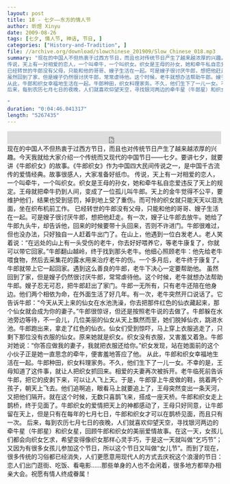 ```yaml
---
layout: post
title: 18 - 七夕——东方的情人节
author: 昕煜 Xinyu
date: 2009-08-26
tags: [七夕, 情人节, 神话, 节日, ]
categories: ["History-and-Tradition", ]
file: //archive.org/download/slowchinese_201909/Slow_Chinese_018.mp3
summary: "现在的中国人不但热衷于过西方节日，而且也对传统节日产生了越来越浓厚的兴趣。今天我就给大家介绍一个传统而又现代的中国节日——七夕。要讲七夕，就要讲《牛郎织女》的故事。《牛郎织女》作为中国四大民间传说之一，是中国千古流传的爱情经典。故事很感人，大家准备好纸巾。
传说，天上有一对相爱的恋人，一个叫牵牛，一个叫织女。织女是王母的孙女，她和牵牛私自恋爱违反了天上的规定。王母就把牵牛扔到人间，变成了一位孤儿叫牛郎。天上的金牛觉得不公平，要维护他们，结果也受到惩罚，掉到地上受了重伤。而可怜的织女就只能天天以泪洗面，坐在织布机前工作。
已经转世的牛郎没有父母，只能和他的哥哥、嫂子生活在一起。可是嫂子很讨厌牛郎，想把他赶走。有一次，嫂子让牛郎去放牛。她给了牛郎九头牛，却告诉他，回来的时候要带十头回来，否则不许进门。牛郎很难过，但也没办法，只好独自一人赶着牛出门了。在山上，他遇到一位白发老人。老人笑着说：“在远处的山上有一头受伤的老牛，你去好好喂养它，等老牛康复了，你就可以带它回家。”牛郎翻山越岭，终于找到那头老牛。他细心照顾老牛：他先给老牛喂食物，然后去采集花的露水用来治疗老牛的伤。一个多月后，老牛终于康复了。牛郎就带上它一起回家。遇到这么善良的牛郎，老牛下决心一定要帮助他。
虽然回到了家，但是嫂子仍然很讨厌牛郎，常常虐待他。这个时候，老牛就想办法帮助牛郎。嫂子忍无可忍，把牛郎赶出了家门。牛郎一无所有，只有老牛还陪在他身边。他们两个相依为命，在外面生活了好几年。有一次，老牛突然开口说话了。它告诉牛郎：“今天从天上来的仙女在水池洗澡，你去把那件红色的仙衣藏起来，那个仙女就会成为你的妻子。”牛郎很惊讶，但还是按照老牛说的去做了。牛郎躲在水池旁边等待，不一会儿，几位美丽的仙女从天上飘然而至，她们脱掉仙衣，跳进水池。牛郎跑出来，拿走了红色的仙衣。仙女们受到惊吓，马上穿上衣服逃走了，只剩下那位没有衣服的仙女。原来她就是织女。织女没有衣服，又害羞又着急。牛郎对她说：“你答应做我的妻子，我就把衣服还给你。”织女发现，站在她面前的这个小伙子正是她一直思念的牵牛，便害羞地答应了他。
从此，牛郎和织女幸福地生活在一起。牛郎种田，织女料理家务。不久，他们生下了一儿一女。不幸的是，王母知道了这件事，就让人把织女抓回来。相爱的夫妻再次被拆开。老牛临死前告诉牛郎，把它的皮剥下来，可以让人飞上天。于是，牛郎穿上牛皮做的鞋，挑着两个孩子，朝天上飞去。他们追啊追，眼看马上就要追上了，王母突然变出一条天河，又把他们隔开。就在这个时候，无数只喜鹊飞来，搭成一座天桥。牛郎和织女走上鹊桥，终于见面了。牛郎织女的爱情把天上的神都感动了，王母只好同意，让牛郎留在天上，但是只有在每年的七月七日，牛郎和织女才可以在鹊桥见面，而且只有一次。
后来，每到农历七月七日的夜晚，人们就喜欢仰望天空，寻找银河两边的牵牛星（牛郎星）和织女星，回顾牛郎和织女的美丽爱情故事。在这一天，女孩儿们都会向织女乞求，希望变得像织女那样心灵手巧，于是这一天就叫做“乞巧节”；又因为有很多女孩儿参加这个节日，所以这个节日又叫做“女儿节”。而到了现在，很多传统的习俗都已经消失，人们更愿意用现代人的方式去庆祝这个浪漫的节日：恋人们出门逛街、吃饭、看电影……那些单身的人也不会闲着，很多地方都举办相亲大会。祝愿有情人终成眷属！
 
"
duration: "0:04:46.041317"
length: "5267435"
---
```


<iframe src="https://archive.org/embed/slowchinese_201909/Slow_Chinese_018.mp3" width="500" height="30" frameborder="0" webkitallowfullscreen="true" mozallowfullscreen="true" allowfullscreen></iframe>
现在的中国人不但热衷于过西方节日，而且也对传统节日产生了越来越浓厚的兴趣。今天我就给大家介绍一个传统而又现代的中国节日——七夕。要讲七夕，就要讲《牛郎织女》的故事。《牛郎织女》作为中国四大民间传说之一，是中国千古流传的爱情经典。故事很感人，大家准备好纸巾。
传说，天上有一对相爱的恋人，一个叫牵牛，一个叫织女。织女是王母的孙女，她和牵牛私自恋爱违反了天上的规定。王母就把牵牛扔到人间，变成了一位孤儿叫牛郎。天上的金牛觉得不公平，要维护他们，结果也受到惩罚，掉到地上受了重伤。而可怜的织女就只能天天以泪洗面，坐在织布机前工作。
已经转世的牛郎没有父母，只能和他的哥哥、嫂子生活在一起。可是嫂子很讨厌牛郎，想把他赶走。有一次，嫂子让牛郎去放牛。她给了牛郎九头牛，却告诉他，回来的时候要带十头回来，否则不许进门。牛郎很难过，但也没办法，只好独自一人赶着牛出门了。在山上，他遇到一位白发老人。老人笑着说：“在远处的山上有一头受伤的老牛，你去好好喂养它，等老牛康复了，你就可以带它回家。”牛郎翻山越岭，终于找到那头老牛。他细心照顾老牛：他先给老牛喂食物，然后去采集花的露水用来治疗老牛的伤。一个多月后，老牛终于康复了。牛郎就带上它一起回家。遇到这么善良的牛郎，老牛下决心一定要帮助他。
虽然回到了家，但是嫂子仍然很讨厌牛郎，常常虐待他。这个时候，老牛就想办法帮助牛郎。嫂子忍无可忍，把牛郎赶出了家门。牛郎一无所有，只有老牛还陪在他身边。他们两个相依为命，在外面生活了好几年。有一次，老牛突然开口说话了。它告诉牛郎：“今天从天上来的仙女在水池洗澡，你去把那件红色的仙衣藏起来，那个仙女就会成为你的妻子。”牛郎很惊讶，但还是按照老牛说的去做了。牛郎躲在水池旁边等待，不一会儿，几位美丽的仙女从天上飘然而至，她们脱掉仙衣，跳进水池。牛郎跑出来，拿走了红色的仙衣。仙女们受到惊吓，马上穿上衣服逃走了，只剩下那位没有衣服的仙女。原来她就是织女。织女没有衣服，又害羞又着急。牛郎对她说：“你答应做我的妻子，我就把衣服还给你。”织女发现，站在她面前的这个小伙子正是她一直思念的牵牛，便害羞地答应了他。
从此，牛郎和织女幸福地生活在一起。牛郎种田，织女料理家务。不久，他们生下了一儿一女。不幸的是，王母知道了这件事，就让人把织女抓回来。相爱的夫妻再次被拆开。老牛临死前告诉牛郎，把它的皮剥下来，可以让人飞上天。于是，牛郎穿上牛皮做的鞋，挑着两个孩子，朝天上飞去。他们追啊追，眼看马上就要追上了，王母突然变出一条天河，又把他们隔开。就在这个时候，无数只喜鹊飞来，搭成一座天桥。牛郎和织女走上鹊桥，终于见面了。牛郎织女的爱情把天上的神都感动了，王母只好同意，让牛郎留在天上，但是只有在每年的七月七日，牛郎和织女才可以在鹊桥见面，而且只有一次。
后来，每到农历七月七日的夜晚，人们就喜欢仰望天空，寻找银河两边的牵牛星（牛郎星）和织女星，回顾牛郎和织女的美丽爱情故事。在这一天，女孩儿们都会向织女乞求，希望变得像织女那样心灵手巧，于是这一天就叫做“乞巧节”；又因为有很多女孩儿参加这个节日，所以这个节日又叫做“女儿节”。而到了现在，很多传统的习俗都已经消失，人们更愿意用现代人的方式去庆祝这个浪漫的节日：恋人们出门逛街、吃饭、看电影……那些单身的人也不会闲着，很多地方都举办相亲大会。祝愿有情人终成眷属！
 
